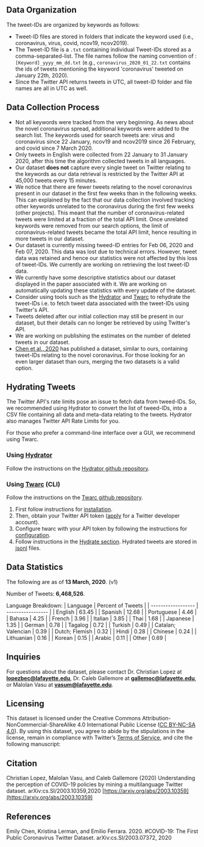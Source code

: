 ## Data Organization
The tweet-IDs are organized by keywords as follows:
* Tweet-ID files are stored in folders that indicate the keyword used (i.e., coronavirus, virus, covid, ncov19, ncov2019). 
* The Tweet-ID file is a `.txt` containing individual Tweet-IDs stored as a comma-separated-list. The file names follow the naming convention of : `[Keyword]_yyyy_mm_dd.txt` (e.g., `coronavirus_2020_01_22.txt` contains the ids of tweets mentioning the keyword 'coronavirus' tweeted on January 22th, 2020).
* Since the Twitter API returns tweets in UTC, all tweet-ID folder and file names are all in UTC as well.


## Data Collection Process
* Not all keywords were tracked from the very beginning. As news about the novel coronavirus spread, additional keywords were added to the search list. The keywords used for search tweets are: virus and coronavirus since 22 January, ncov19 and ncov2019 since 26 February, and covid since 7 March 2020. 
* Only tweets in English were collected from 22 January to 31 January 2020, after this time the algorithm collected tweets in all languages. 
* Our dataset **does not** capture every single tweet on Twitter relating to the keywords as our data retrieval is restricted by the Twitter API at 45,000 tweets every 15 minutes.
* We notice that there are fewer tweets relating to the novel coronavirus present in our dataset in the first few weeks than in the following weeks. This can explained by the fact that our data collection involved tracking other keywords unrelated to the coronavirus during the first few weeks (other projects). This meant that the number of coronavirus-related tweets were limited at a fraction of the total API limit. Once unrelated keywords were removed from our search options, the limit of coronavirus-related tweets became the total API limit, hence resulting in more tweets in our dataset.
* Our dataset is currently missing tweed-ID entries for Feb 06, 2020 and Feb 07, 2020. This data was lost due to technical errors. However, tweet data was retained and hence our statistics were not affected by this loss of tweet-IDs. We currently are working on retrieving the lost tweet-ID data.
* We currently have some descriptive statistics about our dataset displayed in the paper associated with it. We are working on automatically updating these statistics with every update of the dataset.
* Consider using tools such as the [Hydrator](https://github.com/DocNow/hydrator) and [Twarc](https://github.com/DocNow/twarc) to rehydrate the tweet-IDs i.e. to fetch tweet data associated with the tweet-IDs using Twitter's API. 
* Tweets deleted after our initial collection may still be present in our dataset, but their details can no longer be retrieved by using Twitter's API.
* We are working on publishing the estimates on the number of deleted tweets in our dataset.
* [Chen et al., 2020](#chen) has published a dataset, similar to ours, containing tweet-IDs relating to the novel coronavirus. For those looking for an even larger dataset than ours, merging the two datasets is a valid option.
## Hydrating Tweets

The Twitter API's rate limits pose an issue to fetch data from tweed-IDs. So, we recommended using Hydrator to convert the list of tweed-IDs, into a CSV file containing all data and meta-data relating to the tweets. Hydrator also manages Twitter API Rate Limits for you. 

For those who prefer a command-line interface over a GUI, we recommend using Twarc.

### Using [Hydrator](https://github.com/DocNow/hydrator)
Follow the instructions on the [Hydrator github repository](https://github.com/DocNow/hydrator).

### Using [Twarc](https://github.com/DocNow/twarc) (CLI)
Follow the instructions on the [Twarc github repository](https://github.com/DocNow/twarc). 
1. First follow instructions for [installation](https://github.com/DocNow/twarc#Install). 
2. Then, obtain your Twitter API token ([apply](https://developer.twitter.com/en/apply-for-access) for a Twitter developer account).
3. Configure twarc with your API token by following the instructions for [configuration](https://github.com/DocNow/twarc#Quickstart).
4. Follow instructions in the [Hydrate section](https://github.com/DocNow/twarc#hydrate). Hydrated tweets are stored in [jsonl](http://jsonlines.org/) files. 


## Data Statistics

The following are as of **13 March, 2020**. (v1)

Number of Tweets: **6,468,526**.

Language Breakdown:
| Language           | Percent of Tweets |
| ------------------ | ----------------- |
| English            | 63.45             |
| Spanish            | 12.68             |
| Portuguese         | 4.46              |
| Bahasa             | 4.25              |
| French             | 3.96              |
| Italian            | 3.85              |
| Thai               | 1.68              |
| Japanese           | 1.35              |
| German             | 0.78              |
| Tagalog            | 0.72              |
| Turkish            | 0.49              |
| Catalan; Valencian | 0.39              |
| Dutch; Flemish     | 0.32              |
| Hindi              | 0.28              |
| Chinese            | 0.24              |
| Lithuanian         | 0.16              |
| Korean             | 0.15              |
| Arabic             | 0.11              |
| Other              | 0.69              |

## Inquiries

For questions about the dataset, please contact Dr. Christian Lopez at **lopezbec@lafayette.edu**, Dr. Caleb Gallemore at **gallemoc@lafayette.edu**, or Malolan Vasu at **vasum@lafayette.edu**. 

## Licensing
This dataset is licensed under the Creative Commons Attribution-NonCommercial-ShareAlike 4.0 International Public License ([CC BY-NC-SA 4.0](https://creativecommons.org/licenses/by-nc-sa/4.0/)). By using this dataset, you agree to abide by the stipulations in the license, remain in compliance with Twitter’s [Terms of Service](https://developer.twitter.com/en/developer-terms/agreement-and-policy), and cite the following manuscript: 

## Citation

Christian Lopez, Malolan Vasu, and Caleb Gallemore (2020) Understanding the perception of COVID-19 policies by mining a multilanguage Twitter dataset. arXiv:cs.SI/2003.10359,2020
[https://arxiv.org/abs/2003.10359](https://arxiv.org/abs/2003.10359)


## References
 <a name="chen"></a> Emily Chen, Kristina Lerman, and Emilio Ferrara. 2020. #COVID-19: The First Public Coronavirus Twitter Dataset. arXiv:cs.SI/2003.07372, 2020
